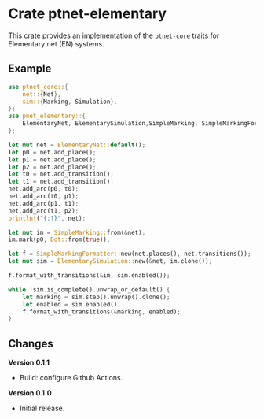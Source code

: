 # Crate ptnet-elementary

This crate provides an implementation of the
[`ptnet-core`](https://github.com/johnstonskj/rust-ptnets/tree/main/ptnet-core) traits for Elementary net (EN) systems.

## Example

``` rust
use ptnet_core::{
    net::{Net},
    sim::{Marking, Simulation},
};
use pnet_elementary::{
    ElementaryNet, ElementarySimulation,SimpleMarking, SimpleMarkingFormatter
};

let mut net = ElementaryNet::default();
let p0 = net.add_place();
let p1 = net.add_place();
let p2 = net.add_place();
let t0 = net.add_transition();
let t1 = net.add_transition();
net.add_arc(p0, t0);
net.add_arc(t0, p1);
net.add_arc(p1, t1);
net.add_arc(t1, p2);
println!("{:?}", net);

let mut im = SimpleMarking::from(&net);
im.mark(p0, Dot::from(true));

let f = SimpleMarkingFormatter::new(net.places(), net.transitions());
let mut sim = ElementarySimulation::new(&net, im.clone());

f.format_with_transitions(&im, sim.enabled());

while !sim.is_complete().unwrap_or_default() {
    let marking = sim.step().unwrap().clone();
    let enabled = sim.enabled();
    f.format_with_transitions(&marking, enabled);
}
```

## Changes

**Version 0.1.1**

* Build: configure Github Actions.

**Version 0.1.0**

* Initial release.
